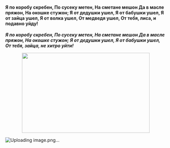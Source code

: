 #### Я по коробу скребен, По сусеку метен, На сметане мешон Да в масле пряжон, На окошке стужон; Я от дедушки ушел, Я от бабушки ушел, Я от зайца ушел, Я от волка ушел, От медведя ушел, От тебя, лиса, и подавно уйду!


***Я по коробу скребен, По сусеку метен, На сметане мешон Да в масле пряжон, На окошке стужон; Я от дедушки ушел, Я от бабушки ушел, От тебя, зайца, не хитро уйти!***

<p align="center">
  <img width="400" height="250" src="https://github.com/blademoon/Markdown/blob/main/Picture/cat.jpg">
</p>


![Uploading image.png…]()

